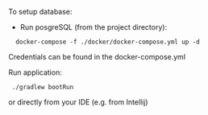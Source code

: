 To setup database: 
- Run posgreSQL (from the project directory):
```
  docker-compose -f ./docker/docker-compose.yml up -d
```
Credentials can be found in the docker-compose.yml

Run application:
```
 ./gradlew bootRun
```

or directly from your IDE (e.g. from Intellij)